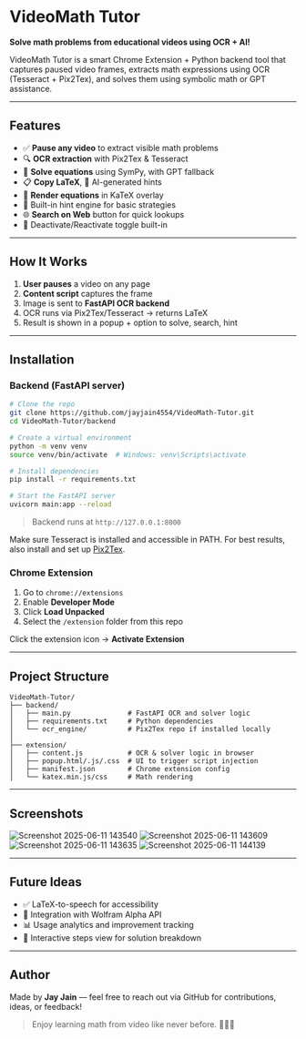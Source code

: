 # VideoMath Tutor

**Solve math problems from educational videos using OCR + AI!**

VideoMath Tutor is a smart Chrome Extension + Python backend tool that captures paused video frames, extracts math expressions using OCR (Tesseract + Pix2Tex), and solves them using symbolic math or GPT assistance.

---

## Features

* ✅ **Pause any video** to extract visible math problems
* 🔍 **OCR extraction** with Pix2Tex & Tesseract
* 📐 **Solve equations** using SymPy, with GPT fallback
* 📋 **Copy LaTeX**, 🧠 AI-generated hints
* 🧾 **Render equations** in KaTeX overlay
* 🧠 Built-in hint engine for basic strategies
* 🌐 **Search on Web** button for quick lookups
* 🧲 Deactivate/Reactivate toggle built-in

---

## How It Works

1. **User pauses** a video on any page
2. **Content script** captures the frame
3. Image is sent to **FastAPI OCR backend**
4. OCR runs via Pix2Tex/Tesseract → returns LaTeX
5. Result is shown in a popup + option to solve, search, hint

---

## Installation

### Backend (FastAPI server)

```bash
# Clone the repo
git clone https://github.com/jayjain4554/VideoMath-Tutor.git
cd VideoMath-Tutor/backend

# Create a virtual environment
python -m venv venv
source venv/bin/activate  # Windows: venv\Scripts\activate

# Install dependencies
pip install -r requirements.txt

# Start the FastAPI server
uvicorn main:app --reload
```

> Backend runs at `http://127.0.0.1:8000`

Make sure Tesseract is installed and accessible in PATH. For best results, also install and set up [Pix2Tex](https://github.com/lukas-blecher/LaTeX-OCR).

### Chrome Extension

1. Go to `chrome://extensions`
2. Enable **Developer Mode**
3. Click **Load Unpacked**
4. Select the `/extension` folder from this repo

Click the extension icon → **Activate Extension**

---

## Project Structure

```
VideoMath-Tutor/
├── backend/
│   ├── main.py              # FastAPI OCR and solver logic
│   ├── requirements.txt     # Python dependencies
│   └── ocr_engine/          # Pix2Tex repo if installed locally
│
├── extension/
│   ├── content.js           # OCR & solver logic in browser
│   ├── popup.html/.js/.css  # UI to trigger script injection
│   ├── manifest.json        # Chrome extension config
│   └── katex.min.js/css     # Math rendering
```

---

## Screenshots

![Screenshot 2025-06-11 143540](https://github.com/user-attachments/assets/3453737e-c0ed-40a3-a422-4d48dc010834)
![Screenshot 2025-06-11 143609](https://github.com/user-attachments/assets/b215ad5c-5a42-4d7f-9ad2-ca0366066f66)
![Screenshot 2025-06-11 143635](https://github.com/user-attachments/assets/b38afba9-b671-479b-bd76-b0ad785998dd)
![Screenshot 2025-06-11 144139](https://github.com/user-attachments/assets/5b2a3562-d141-4e01-87e1-e898376ade67)


---

## Future Ideas

* ✅ LaTeX-to-speech for accessibility
* 🤝 Integration with Wolfram Alpha API
* 📊 Usage analytics and improvement tracking
* 🎯 Interactive steps view for solution breakdown


---

## Author

Made by **Jay Jain** — feel free to reach out via GitHub for contributions, ideas, or feedback!

> Enjoy learning math from video like never before. 🎥➕🧠
